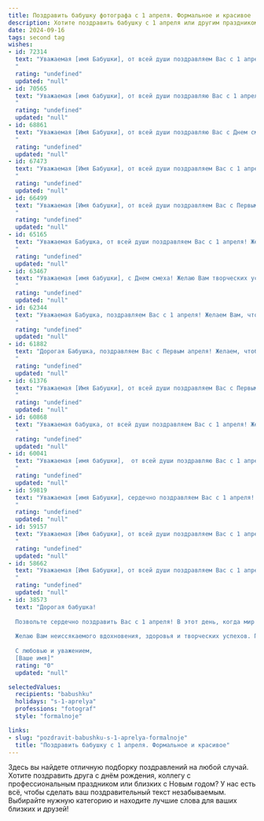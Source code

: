 ```yaml
---
title: Поздравить бабушку фотографа с 1 апреля. Формальное и красивое
description: Хотите поздравить бабушку с 1 апреля или другим праздником? Наш ИИ создаст незабываемое поздравление, а вы обязательно выделитесь среди других.  
date: 2024-09-16
tags: second tag
wishes:
- id: 72314
  text: "Уважаемая [имя Бабушки], от всей души поздравляем Вас с 1 апреля! Желаем Вам креативного дня, наполненного яркими моментами и вдохновением, как будто каждое мгновение – это новый шедевр, созданный Вашим талантом фотографа. Пусть каждый кадр, который Вы создаете, будет наполнен радостью, любовью и теплом. С праздником!
  "
  rating: "undefined"
  updated: "null"
- id: 70565
  text: "Уважаемая [имя бабушки], от всей души поздравляю Вас с 1 апреля! Желаю Вам ярких впечатлений, творческих успехов и бесконечного вдохновения, как на съемочной площадке, так и в жизни. Пусть каждый кадр Вашей жизни будет наполнен  радостью, а все снимки - настоящими шедеврами.
  "
  rating: "undefined"
  updated: "null"
- id: 68861
  text: "Уважаемая [Имя Бабушки], от всей души поздравляю Вас с Днем смеха! Желаю, чтобы Ваша жизнь всегда была полна радости, вдохновения и прекрасных кадров, которые Вы так мастерски умеете ловить объективом. Пусть каждый день дарит Вам новые идеи для творчества и незабываемые моменты!
  "
  rating: "undefined"
  updated: "null"
- id: 67473
  text: "Уважаемая [Имя Бабушки], от всей души поздравляем Вас с 1 апреля! Желаем Вам ярких впечатлений, новых творческих идей и, конечно же, отличных кадров, которые будут радовать Вас и Ваших близких. Пусть ваша жизненная история будет полна красочных моментов, которые Вы так мастерски умеете запечатлеть своим объективом.
  "
  rating: "undefined"
  updated: "null"
- id: 66499
  text: "Уважаемая [Имя бабушки], от всей души поздравляем Вас с Первым апреля! Желаем Вам неиссякаемого творческого вдохновения, ярких кадров, которые всегда будут радовать Вас и Ваших близких. Пусть каждая фотография, сделанная Вами, будет настоящим шедевром, воспевающим красоту жизни!
  "
  rating: "undefined"
  updated: "null"
- id: 65165
  text: "Уважаемая Бабушка, от всей души поздравляем Вас с 1 апреля! Желаем, чтобы Ваша жизнь была полна ярких моментов, как фотографии, которые Вы создаете. Пусть каждый день будет по-своему прекрасным и вдохновляющим!
  "
  rating: "undefined"
  updated: "null"
- id: 63467
  text: "Уважаемая [имя бабушки], с Днем смеха! Желаю Вам творческих успехов и вдохновения в Вашем замечательном деле - фотографии! Пусть жизнь Ваша будет полна ярких моментов, которые Вы сможете запечатлеть на пленку и сохранить на долгие годы!
  "
  rating: "undefined"
  updated: "null"
- id: 62344
  text: "Уважаемая Бабушка, поздравляем Вас с 1 апреля! Желаем Вам, чтобы каждый день был полон ярких моментов, как кадр из Вашего любимого фотоальбома. Пусть жизнь будет полна красок, как ваши лучшие фотографии!
  "
  rating: "undefined"
  updated: "null"
- id: 61882
  text: "Дорогая Бабушка, поздравляем Вас с Первым апреля! Желаем, чтобы в этот день Вам улыбалась удача, а фотоальбомы пополнялись яркими и счастливыми снимками. Пусть Ваша творческая энергия как фотограф не иссякнет, а Ваши работы продолжат радовать всех вокруг!
  "
  rating: "undefined"
  updated: "null"
- id: 61376
  text: "Уважаемая [Имя Бабушки], от всей души поздравляем Вас с Первым апреля! Желаем Вам, чтобы этот день был полон ярких красок, запечатленных Вашим талантливым объективом, и принес много радости и вдохновения в Вашу жизнь. Пусть Ваша творческая энергия никогда не иссякнет, а фотографии продолжают радовать Вас и всех, кто их видит!
  "
  rating: "undefined"
  updated: "null"
- id: 60868
  text: "Уважаемая бабушка, от всей души поздравляем Вас с 1 апреля! Желаем Вам творческого вдохновения, ярких кадров и незабываемых моментов, которые Вы будете запечатлевать своей камерой. Пусть в Вашей жизни всегда будет место для прекрасного!
  "
  rating: "undefined"
  updated: "null"
- id: 60041
  text: "Уважаемая [имя бабушки],  от всей души поздравляю Вас с 1 апреля! Желаю Вам, чтобы в этот день Вас окружали только приятные шутки и улыбки. Пусть Ваша работа фотографа приносит Вам радость и вдохновение, а на Вашем жизненном пути всегда будет место для ярких и запоминающихся кадров.  Будьте здоровы, счастливы и полны сил!
  "
  rating: "undefined"
  updated: "null"
- id: 59819
  text: "Уважаемая [имя Бабушки], сердечно поздравляем Вас с 1 апреля! Желаем Вам творческих успехов в Вашей профессии фотографа, ярких и запоминающихся кадров, а также  радости, тепла и улыбок в этот день.
  "
  rating: "undefined"
  updated: "null"
- id: 59157
  text: "Уважаемая [Имя бабушки], от всей души поздравляем Вас с 1 апреля!  Желаем Вам оставаться такой же активной и творческой, как всегда, пусть Ваша камера запечатлеет множество прекрасных моментов в жизни, а Ваше сердце всегда будет переполнено радостью и любовью!
  "
  rating: "undefined"
  updated: "null"
- id: 58662
  text: "Уважаемая [Имя Бабушки], от всей души поздравляем Вас с 1 апреля! Желаем Вам творческих успехов и незабываемых моментов в Вашей работе фотографа. Пусть каждый кадр будет шедевром, а улыбки на фотографиях - искренними и яркими!
  "
  rating: "undefined"
  updated: "null"
- id: 38573
  text: "Дорогая бабушка!
  
  Позвольте сердечно поздравить Вас с 1 апреля! В этот день, когда мир наполняется шутками и улыбками, хочется отметить Вашу удивительную способность запечатлевать самые яркие моменты жизни в своих фотографиях. Ваш таланть и творческий подход к делу вдохновляют нас всех и дарят радость многочисленным людям.
  
  Желаю Вам неиссякаемого вдохновения, здоровья и творческих успехов. Пусть каждый новый день приносит только положительные эмоции и яркие впечатления!
  
  С любовью и уважением,
  [Ваше имя]"
  rating: "0"
  updated: "null"

selectedValues:
  recipients: "babushku"
  holidays: "s-1-aprelya"
  professions: "fotograf"
  style: "formalnoje"

links:
- slug: "pozdravit-babushku-s-1-aprelya-formalnoje"
  title: "Поздравить бабушку с 1 апреля. Формальное и красивое"
---
```


Здесь вы найдете отличную подборку поздравлений на любой случай. 
Хотите поздравить друга с днём рождения, коллегу с профессиональным праздником или близких с Новым годом? У нас есть всё, чтобы сделать ваш поздравительный текст незабываемым. Выбирайте нужную категорию и находите лучшие слова для ваших близких и друзей!

